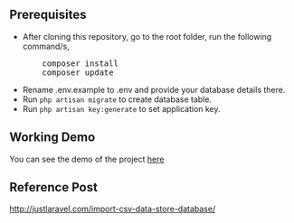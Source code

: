 ## Prerequisites
<ul>
<li>After cloning this repository, go to the root folder, run the following command/s,
<pre>
    composer install
    composer update</pre>
</li>
<li>Rename .env.example to .env and provide your database details there.</li>
<li>Run <code>php artisan migrate</code> to create database table.</li>
<li>Run <code>php artisan key:generate</code> to set application key. </li>

</ul>

## Working Demo
You can see the demo of the project <a href="http://demos.justlaravel.com/import-csv-data-store-database/">here</a>

## Reference Post
<a href="http://justlaravel.com/import-csv-data-store-database/">http://justlaravel.com/import-csv-data-store-database/
</a>
